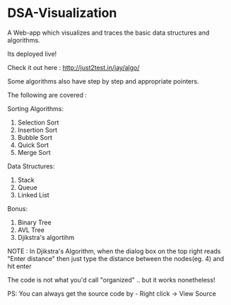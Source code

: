 # DSA-Visualization
A Web-app which visualizes and traces the basic data structures and algorithms.

Its deployed live!

Check it out here : http://just2test.in/jay/algo/



Some algorithms also have step by step and appropriate pointers.

The following are covered : 

Sorting Algorithms:

1) Selection Sort
2) Insertion Sort
3) Bubble Sort
4) Quick Sort
5) Merge Sort

Data Structures:

1) Stack
2) Queue
3) Linked List

Bonus:

1) Binary Tree
2) AVL Tree
3) Djikstra's algortihm 


NOTE : In Djikstra's Algorithm, when the dialog box on the top right reads "Enter distance" then just type the distance between the nodes(eg. 4) and hit enter

The code is not what you'd call "organized" .. but it works nonetheless!

PS:
You can always get the source code by - Right click -> View Source 
